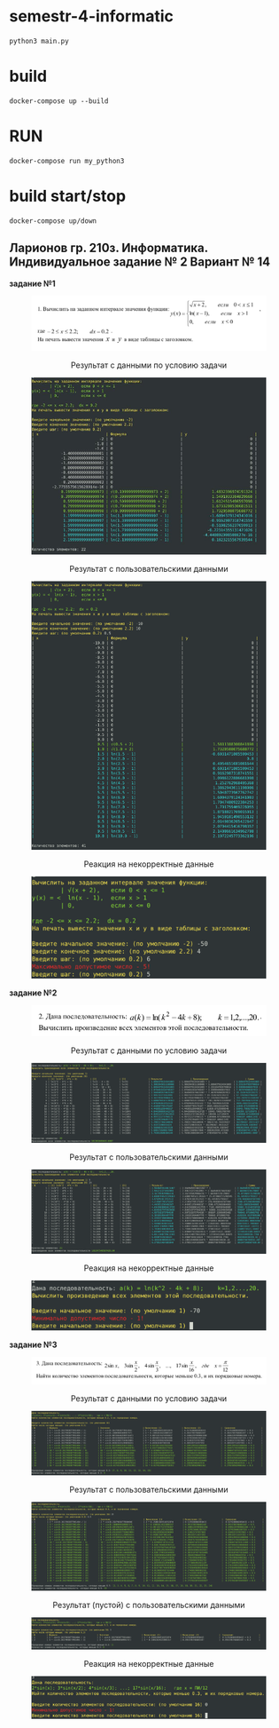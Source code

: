 # semestr-4-informatic
    python3 main.py

# build
    docker-compose up --build

# RUN
    docker-compose run my_python3

# build start/stop
    docker-compose up/down

## Ларионов гр. 210з. Информатика. Индивидуальное задание № 2 Вариант № 14

**задание №1**
<figure>
   <p align="center">
      <img src="https://github.com/dr-number/-semestr-4-informatic-var2/blob/master/for_read_me/ex_1/info.png">
   </p>
</figure>

<figure>
   <p align="center">Результат с данными по условию задачи</p>
   <p align="center">
      <img src="https://github.com/dr-number/-semestr-4-informatic-var2/blob/master/for_read_me/ex_1/standart.jpg">
   </p>
</figure>

<figure>
   <p align="center">Результат с пользовательскими данными</p>
   <p align="center">
      <img src="https://github.com/dr-number/-semestr-4-informatic-var2/blob/master/for_read_me/ex_1/custom_data.png">
   </p>
</figure>

<figure>
   <p align="center">Реакция на некорректные данные</p>
   <p align="center">
      <img src="https://github.com/dr-number/-semestr-4-informatic-var2/blob/master/for_read_me/ex_1/error_custom_data.png">
   </p>
</figure>

**задание №2**
<figure>
   <p align="center">
      <img src="https://github.com/dr-number/-semestr-4-informatic-var2/blob/master/for_read_me/ex_2/info.png">
   </p>
</figure>

<figure>
   <p align="center">Результат с данными по условию задачи</p>
   <p align="center">
      <img src="https://github.com/dr-number/-semestr-4-informatic-var2/blob/master/for_read_me/ex_2/standart.png">
   </p>
</figure>

<figure>
   <p align="center">Результат с пользовательскими данными</p>
   <p align="center">
      <img src="https://github.com/dr-number/-semestr-4-informatic-var2/blob/master/for_read_me/ex_2/custom_data.png">
   </p>
</figure>

<figure>
   <p align="center">Реакция на некорректные данные</p>
   <p align="center">
      <img src="https://github.com/dr-number/-semestr-4-informatic-var2/blob/master/for_read_me/ex_2/error_custom_data.png">
   </p>
</figure>

**задание №3**
<figure>
   <p align="center">
      <img src="https://github.com/dr-number/-semestr-4-informatic-var2/blob/master/for_read_me/ex_3/info.png">
   </p>
</figure>

<figure>
   <p align="center">Результат с данными по условию задачи</p>
   <p align="center">
      <img src="https://github.com/dr-number/-semestr-4-informatic-var2/blob/master/for_read_me/ex_3/standart.png">
   </p>
</figure>

<figure>
   <p align="center">Результат с пользовательскими данными</p>
   <p align="center">
      <img src="https://github.com/dr-number/-semestr-4-informatic-var2/blob/master/for_read_me/ex_3/custom_data.png">
   </p>
</figure>

<figure>
   <p align="center">Результат (пустой) с пользовательскими данными</p>
   <p align="center">
      <img src="https://github.com/dr-number/-semestr-4-informatic-var2/blob/master/for_read_me/ex_3/empty_result.png">
   </p>
</figure>

<figure>
   <p align="center">Реакция на некорректные данные</p>
   <p align="center">
      <img src="https://github.com/dr-number/-semestr-4-informatic-var2/blob/master/for_read_me/ex_3/error_custom_data.png">
   </p>
</figure>